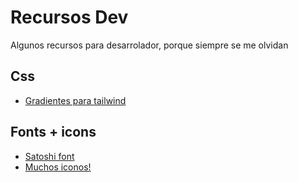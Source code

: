# Recursos Dev
Algunos recursos para desarrolador, porque siempre se me olvidan

## Css
- [Gradientes para tailwind](https://hypercolor.dev/)

## Fonts + icons
- [Satoshi font](https://www.fontshare.com/fonts/satoshi)
- [Muchos iconos!](https://tabler-icons.io/)
